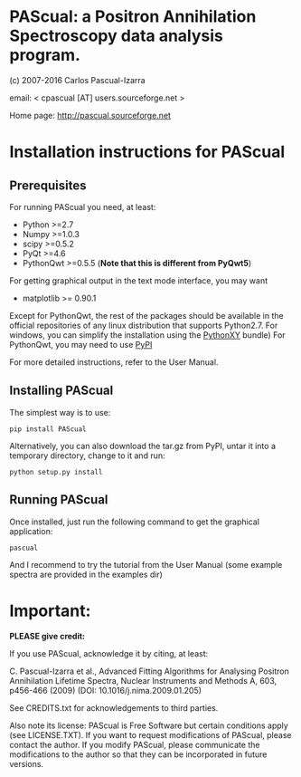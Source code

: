 PAScual: a Positron Annihilation Spectroscopy data analysis program.
====================================================================

(c) 2007-2016 Carlos Pascual-Izarra

email: < cpascual [AT] users.sourceforge.net >

Home page: http://pascual.sourceforge.net


Installation instructions for PAScual
=====================================


Prerequisites
-------------

For running PAScual you need, at least:

- Python >=2.7
- Numpy >=1.0.3
- scipy >=0.5.2
- PyQt >=4.6
- PythonQwt >=0.5.5  (**Note that this is different from PyQwt5**)

For getting graphical output in the text mode interface, you may want

- matplotlib >= 0.90.1

Except for PythonQwt, the rest of the packages should be available in the
official repositories of any linux distribution that supports Python2.7.
For windows, you can simplify the installation using the
[PythonXY](pythonxy.org) bundle)
For PythonQwt, you may need to use [PyPI](pypi.python.org)

For more detailed instructions, refer to the User Manual.

Installing PAScual
------------------

The simplest way is to use:

```
pip install PAScual
```

Alternatively, you can also download the tar.gz from PyPI, untar it into a
temporary directory, change to it and run:

```
python setup.py install
```

Running PAScual
---------------

Once installed, just run the following command to get the graphical application:

```
pascual
```

And I recommend to try the tutorial from the User Manual (some example spectra
are provided in the examples dir)


Important:
==========

**PLEASE give credit:**

If you use PAScual, acknowledge it by citing, at least:

C. Pascual-Izarra et al.,
Advanced Fitting Algorithms for Analysing Positron Annihilation Lifetime Spectra,
Nuclear Instruments and Methods A, 603, p456-466 (2009)
(DOI: 10.1016/j.nima.2009.01.205)

See CREDITS.txt for acknowledgements to third parties.

Also note its license:  PAScual is Free Software but certain conditions apply
(see LICENSE.TXT).
If you want to request modifications of PAScual, please contact the author.
If you modify PAScual, please communicate the modifications to the author so
that they can be incorporated in future versions.


